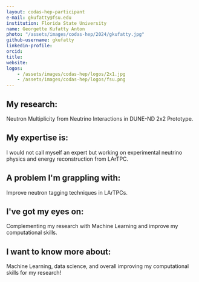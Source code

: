 ```yaml
---
layout: codas-hep-participant
e-mail: gkufatty@fsu.edu
institution: Florida State University
name: Georgette Kufatty Anton
photo: "/assets/images/codas-hep/2024/gkufatty.jpg"
github-username: gkufatty
linkedin-profile:
orcid:
title:
website:
logos:
    - /assets/images/codas-hep/logos/2x1.jpg
    - /assets/images/codas-hep/logos/fsu.png
---
```


## My research:
Neutron Multiplicity from Neutrino Interactions in DUNE-ND 2x2 Prototype.

## My expertise is:
I would not call myself an expert but working on experimental neutrino physics and energy reconstruction from LArTPC.

## A problem I'm grappling with:
Improve neutron tagging techniques in LArTPCs.

## I've got my eyes on:
Complementing my research with Machine Learning and improve my computational skills.

## I want to know more about:
Machine Learning, data science, and overall improving my computational skills for my research!
